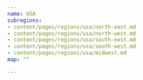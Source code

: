 ```yaml
---
name: USA
subregions:
- content/pages/regions/usa/north-east.md
- content/pages/regions/usa/north-west.md
- content/pages/regions/usa/south-east.md
- content/pages/regions/usa/south-west.md
- content/pages/regions/usa/midwest.md
map: ""

---
```

